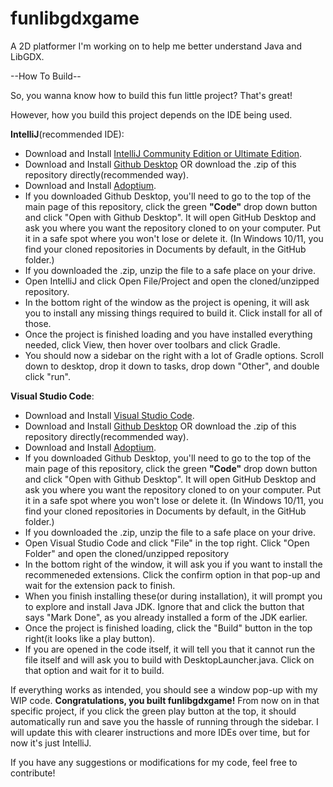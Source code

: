 # funlibgdxgame
A 2D platformer I'm working on to help me better understand Java and LibGDX.


--How To Build--

So, you wanna know how to build this fun little project? That's great!

However, how you build this project depends on the IDE being used. 

**IntelliJ**(recommended IDE): 
- Download and Install [IntelliJ Community Edition or Ultimate Edition](https://www.jetbrains.com/idea/download/#section=windows).
- Download and Install [Github Desktop](https://desktop.github.com/) OR download the .zip of this repository directly(recommended way).
- Download and Install [Adoptium](https://adoptium.net/).
- If you downloaded Github Desktop, you'll need to go to the top of the main page of this repository, click the green **"Code"** drop down button and click "Open with   Github Desktop". 
  It will open GitHub Desktop and ask you where you want the repository cloned to on your computer. Put it in a safe spot where you won't lose or delete it. 
  (In Windows 10/11, you find your cloned repositories in Documents by default, in the GitHub folder.) 
- If you downloaded the .zip, unzip the file to a safe place on your drive.
- Open IntelliJ and click Open File/Project and open the cloned/unzipped repository.
- In the bottom right of the window as the project is opening, it will ask you to install any missing things required to build it. Click install for all of those.
- Once the project is finished loading and you have installed everything needed, click View, then hover over toolbars and click Gradle. 
- You should now a sidebar on the right with a lot of Gradle options. Scroll down to desktop, drop it down to tasks, drop down "Other", and double click "run".


**Visual Studio Code**:
- Download and Install [Visual Studio Code](https://code.visualstudio.com/).
- Download and Install [Github Desktop](https://desktop.github.com/) OR download the .zip of this repository directly(recommended way).
- Download and Install [Adoptium](https://adoptium.net/).
- If you downloaded Github Desktop, you'll need to go to the top of the main page of this repository, click the green **"Code"** drop down button and click "Open with   Github Desktop". 
  It will open GitHub Desktop and ask you where you want the repository cloned to on your computer. Put it in a safe spot where you won't lose or delete it. 
  (In Windows 10/11, you find your cloned repositories in Documents by default, in the GitHub folder.) 
- If you downloaded the .zip, unzip the file to a safe place on your drive.
- Open Visual Studio Code and click "File" in the top right. Click "Open Folder" and open the cloned/unzipped repository
- In the bottom right of the window, it will ask you if you want to install the recommeneded extensions. Click the confirm option in that pop-up and wait for the         extension pack to finish.
- When you finish installing these(or during installation), it will prompt you to explore and install Java JDK. Ignore that and click the button that says "Mark Done", as you already installed a form of the JDK earlier.
- Once the project is finished loading, click the "Build" button in the top right(it looks like a play button).
- If you are opened in the code itself, it will tell you that it cannot run the file itself and will ask you to build with DesktopLauncher.java. Click on that option and wait for it to build.

If everything works as intended, you should see a window pop-up with my WIP code. **Congratulations, you built funlibgdxgame!**
From now on in that specific project, if you click the green play button at the top, it should automatically run and save you the hassle of running through the sidebar.
I will update this with clearer instructions and more IDEs over time, but for now it's just IntelliJ.

If you have any suggestions or modifications for my code, feel free to contribute!
